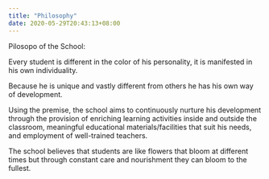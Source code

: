 ```yaml
---
title: "Philosophy"
date: 2020-05-29T20:43:13+08:00
---
```

Pilosopo of the School:

Every student is different in the color of his personality, it is manifested in his own individuality.

Because he is unique and vastly different from others he has his own way of development.

Using the premise, the school aims to continuously nurture his development through the provision of enriching learning activities inside and outside the classroom, meaningful educational materials/facilities that suit his needs, and employment of well-trained teachers.

The school believes that students are like flowers that bloom at different times but through constant care and nourishment they can bloom to the fullest.